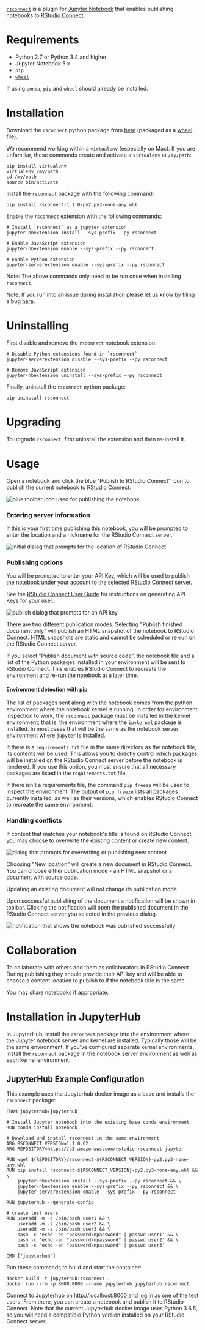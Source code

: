 [`rsconnect`](https://www.github.com/rstudio/rsconnect-jupyter/) is a
plugin for [Jupyter Notebook](https://jupyter.org/) that enables
publishing notebooks to [RStudio
Connect](https://www.rstudio.com/products/connect/).

# Requirements

- Python 2.7 or Python 3.4 and higher
- Jupyter Notebook 5.x
- `pip`
- [`wheel`](https://pypi.org/project/wheel/)

If using `conda`, `pip` and `wheel` should already be installed.

# Installation

Download the `rsconnect` python package from
[here](https://github.com/rstudio/rsconnect-jupyter/releases)
(packaged as a [wheel](https://pythonwheels.com/) file).

We recommend working within a `virtualenv` (especially on Mac).  If you
are unfamiliar, these commands create and activate a `virtualenv`
at `/my/path`:

```
pip install virtualenv
virtualenv /my/path
cd /my/path
source bin/activate
```

Install the `rsconnect` package with the following command:

```
pip install rsconnect-1.1.0-py2.py3-none-any.whl
```

Enable the `rsconnect` extension with the following commands:

```
# Install `rsconnect` as a jupyter extension
jupyter-nbextension install --sys-prefix --py rsconnect

# Enable JavaScript extension
jupyter-nbextension enable --sys-prefix --py rsconnect

# Enable Python extension
jupyter-serverextension enable --sys-prefix --py rsconnect
```

Note: The above commands only need to be run once when installing
`rsconnect`.

Note: If you run into an issue during installation please let us know by filing
a bug [here](https://github.com/rstudio/rsconnect-jupyter/issues).

# Uninstalling

First disable and remove the `rsconnect` notebook extension:

```
# Disable Python extensions found in `rsconnect`
jupyter-serverextension disable --sys-prefix --py rsconnect

# Remove JavaScript extension
jupyter-nbextension uninstall --sys-prefix --py rsconnect
```

Finally, uninstall the `rsconnect` python package:

```
pip uninstall rsconnect
```

# Upgrading

To upgrade `rsconnect`, first uninstall the extension and then
re-install it.

# Usage

Open a notebook and click the blue "Publish to RStudio Connect" icon
to publish the current notebook to RStudio Connect.

![blue toolbar icon used for publishing the notebook](publish-icon.gif)

### Entering server information

If this is your first time publishing this notebook, you will be
prompted to enter the location and a nickname for the RStudio Connect
server.

![initial dialog that prompts for the location of RStudio Connect](add-dialog.gif)

### Publishing options

You will be prompted to enter your API Key, which will be used to publish
the notebook under your account to the selected RStudio Connect server.

See the [RStudio Connect User
Guide](http://docs.rstudio.com/connect/user/api-keys.html) for
instructions on generating API Keys for your user.

![publish dialog that prompts for an API key](manage.png)

There are two different publication modes. Selecting "Publish finished document only" will publish an HTML snapshot of the notebook to RStudio Connect. HTML snapshots are static and cannot be scheduled or re-run on the RStudio Connect server.

If you select "Publish document with source code", the notebook file and a list of the Python packages installed in your environment will be sent to RStudio Connect. This enables RStudio Connect to recreate the environment and re-run the notebook at a later time.

#### Environment detection with pip

The list of packages sent along with the notebook comes from the python environment where the notebook kernel is running. In order for environment inspection to work, the `rsconnect` package must be installed in the kernel environment; that is, the environment where the `ipykernel` package is installed. In most cases that will be the same as the notebook server environment where `jupyter` is installed.

If there is a `requirements.txt` file in the same directory as the notebook file, its contents will be used. This allows you to directly control which packages will be installed on the RStudio Connect server before the notebook is rendered. If you use this option, you must ensure that all necessary packages are listed in the `requirements.txt` file.

If there isn't a requirements file, the command `pip freeze` will be used to inspect the environment. The output of `pip freeze` lists all packages currently installed, as well as their versions, which enables RStudio Connect to recreate the same environment.


### Handling conflicts
If content that matches your notebook's title is found on RStudio Connect, you
may choose to overwrite the existing content or create new content.

![dialog that prompts for overwriting or publishing new content](overwrite.png)

Choosing "New location" will create a new document in RStudio Connect. You can choose either publication mode - an HTML snapshot or a document with source code.

Updating an existing document will not change its publication mode.


Upon successful publishing of the document a notification will be
shown in toolbar.  Clicking the notification will open the published
document in the RStudio Connect server you selected in the previous
dialog.

![notification that shows the notebook was published successfully](published.gif)

# Collaboration

To collaborate with others add them as collaborators in RStudio Connect. During
publishing they should provide their API key and will be able to choose a
content location to publish to if the notebook title is the same.

You may share notebooks if appropriate.

# Installation in JupyterHub

In JupyterHub, install the `rsconnect` package into the environment where the Jupyter notebook server and kernel are installed. Typically those will be the same environment. If you've configured separate kernel environments, install the `rsconnect` package in the notebook server environment as well as each kernel environment.

## JupyterHub Example Configuration

This example uses the Jupyterhub docker image as a base and installs the `rsconnect` package:

```
FROM jupyterhub/jupyterhub

# Install Jupyter notebook into the existing base conda environment
RUN conda install notebook

# Download and install rsconnect in the same environment
ARG RSCONNECT_VERSION=1.1.0.62
ARG REPOSITORY=https://s3.amazonaws.com/rstudio-rsconnect-jupyter

RUN wget ${REPOSITORY}/rsconnect-${RSCONNECT_VERSION}-py2.py3-none-any.whl
RUN pip install rsconnect-${RSCONNECT_VERSION}-py2.py3-none-any.whl && \
	jupyter-nbextension install --sys-prefix --py rsconnect && \
	jupyter-nbextension enable --sys-prefix --py rsconnect && \
	jupyter-serverextension enable --sys-prefix --py rsconnect

RUN jupyterhub --generate-config

# create test users
RUN useradd -m -s /bin/bash user1 && \
	useradd -m -s /bin/bash user2 && \
	useradd -m -s /bin/bash user3 && \
	bash -c 'echo -en "password\npassword" | passwd user1' && \
	bash -c 'echo -en "password\npassword" | passwd user2' && \
	bash -c 'echo -en "password\npassword" | passwd user3'

CMD ["jupyterhub"]
```

Run these commands to build and start the container:
```
docker build -t jupyterhub:rsconnect .
docker run --rm -p 8000:8000 --name jupyterhub jupyterhub:rsconnect
```

Connect to Jupyterhub on http://localhost:8000 and log in as one of the test users. From there, you can create a notebook and publish it to RStudio Connect. Note that the current Jupyterhub docker image uses Python 3.6.5, so you will need a compatible Python version installed on your RStudio Connect server.
